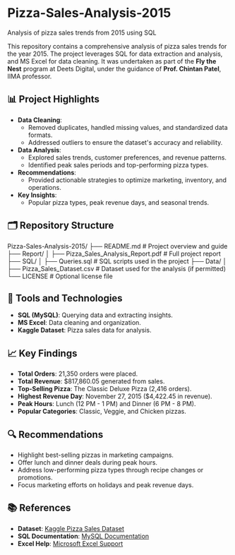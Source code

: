 # Pizza-Sales-Analysis-2015
Analysis of pizza sales trends from 2015 using SQL

This repository contains a comprehensive analysis of pizza sales trends for the year 2015. The project leverages SQL for data extraction and analysis, and MS Excel for data cleaning. It was undertaken as part of the **Fly the Nest** program at Deets Digital, under the guidance of **Prof. Chintan Patel**, IIMA professor.

## 📊 Project Highlights

- **Data Cleaning**:
  - Removed duplicates, handled missing values, and standardized data formats.
  - Addressed outliers to ensure the dataset's accuracy and reliability.
- **Data Analysis**:
  - Explored sales trends, customer preferences, and revenue patterns.
  - Identified peak sales periods and top-performing pizza types.
- **Recommendations**:
  - Provided actionable strategies to optimize marketing, inventory, and operations.
- **Key Insights**:
  - Popular pizza types, peak revenue days, and seasonal trends.

## 🗂️ Repository Structure

Pizza-Sales-Analysis-2015/
├── README.md                     # Project overview and guide
├── Report/
│   ├── Pizza_Sales_Analysis_Report.pdf  # Full project report
├── SQL/
│   ├── Queries.sql               # SQL scripts used in the project
├── Data/
│   ├── Pizza_Sales_Dataset.csv   # Dataset used for the analysis (if permitted)
└── LICENSE                       # Optional license file

## 🚀 Tools and Technologies

- **SQL (MySQL)**: Querying data and extracting insights.
- **MS Excel**: Data cleaning and organization.
- **Kaggle Dataset**: Pizza sales data for analysis.

## 📈 Key Findings

- **Total Orders**: 21,350 orders were placed.
- **Total Revenue**: $817,860.05 generated from sales.
- **Top-Selling Pizza**: The Classic Deluxe Pizza (2,416 orders).
- **Highest Revenue Day**: November 27, 2015 ($4,422.45 in revenue).
- **Peak Hours**: Lunch (12 PM - 1 PM) and Dinner (6 PM - 8 PM).
- **Popular Categories**: Classic, Veggie, and Chicken pizzas.

## 🔍 Recommendations

- Highlight best-selling pizzas in marketing campaigns.
- Offer lunch and dinner deals during peak hours.
- Address low-performing pizza types through recipe changes or promotions.
- Focus marketing efforts on holidays and peak revenue days.

## 📚 References

- **Dataset**: [Kaggle Pizza Sales Dataset](https://www.kaggle.com/)
- **SQL Documentation**: [MySQL Documentation](https://dev.mysql.com/doc/)
- **Excel Help**: [Microsoft Excel Support](https://support.microsoft.com/excel)


